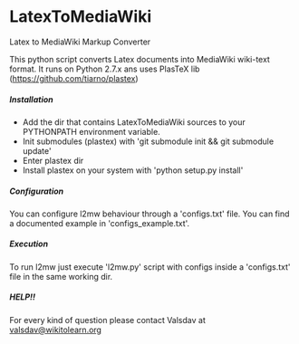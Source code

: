 # LatexToMediaWiki
Latex to MediaWiki Markup Converter

This python script converts Latex documents into MediaWiki wiki-text format.
It runs on Python 2.7.x ans uses PlasTeX lib (https://github.com/tiarno/plastex)

##### Installation #####
* Add the dir that contains LatexToMediaWiki sources to your PYTHONPATH environment variable.
* Init submodules (plastex) with 'git submodule init && git submodule update'
* Enter plastex dir
* Install plastex on your system with 'python setup.py install'

##### Configuration #####
You can configure l2mw behaviour through a 'configs.txt' file. 
You can find a documented example in 'configs_example.txt'.

##### Execution #####
To run l2mw just execute 'l2mw.py' script with configs inside a 'configs.txt' file in the same working dir.

##### HELP!! #####
For every kind of question please contact Valsdav at <valsdav@wikitolearn.org>
